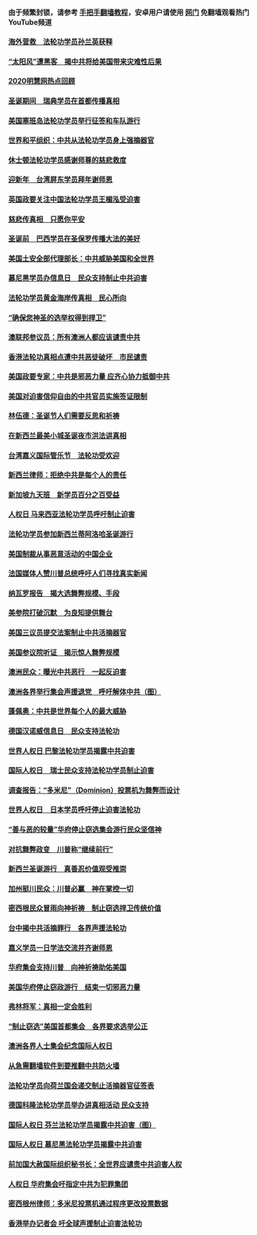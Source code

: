 #### 由于频繁封锁，请参考 [手把手翻墙教程](https://github.com/gfw-breaker/guides/wiki/)，安卓用户请使用 [网门](https://github.com/gfw-breaker/nogfw/blob/master/dl.md?t=01171800) 免翻墙观看热门YouTube频道 

#### [海外营救　法轮功学员孙兰英获释](../pages/91/417567.md?t=01171800) 

#### [“太阳风”遭黑客　揭中共将给美国带来灾难性后果](../pages/91/417484.md?t=01171800) 

#### [2020明慧网热点回顾](../pages/91/417483.md?t=01171800) 

#### [圣诞期间　瑞典学员在首都传播真相](../pages/91/417459.md?t=01171800) 

#### [美国塞班岛法轮功学员举行征签和车队游行](../pages/91/417092.md?t=01171800) 

#### [世界和平组织：中共从法轮功学员身上强摘器官](../pages/91/417099.md?t=01171800) 

#### [休士顿法轮功学员感谢师尊的慈悲救度](../pages/91/417052.md?t=01171800) 

#### [迎新年　台湾屏东学员拜年谢师恩](../pages/91/417051.md?t=01171800) 

#### [英国政要关注中国法轮功学员王楣泓受迫害](../pages/91/417020.md?t=01171800) 

#### [慈悲传真相　只愿你平安](../pages/91/416997.md?t=01171800) 

#### [圣诞前　巴西学员在圣保罗传播大法的美好](../pages/91/416988.md?t=01171800) 

#### [美国土安全部代理部长：中共威胁美国和全世界](../pages/91/417004.md?t=01171800) 

#### [慕尼黑学员办信息日　民众支持制止中共迫害](../pages/91/417002.md?t=01171800) 

#### [法轮功学员黄金海岸传真相　民心所向](../pages/91/417003.md?t=01171800) 

#### [“确保您神圣的选举权得到捍卫”](../pages/91/416954.md?t=01171800) 

#### [澳联邦参议员：所有澳洲人都应该谴责中共](../pages/91/416927.md?t=01171800) 

#### [香港法轮功真相点遭中共恶徒破坏　市民谴责](../pages/91/416873.md?t=01171800) 

#### [美国政要专家：中共是邪恶力量 应齐心协力抵御中共](../pages/91/416886.md?t=01171800) 

#### [美国对迫害信仰自由的中共官员实施签证限制](../pages/91/416863.md?t=01171800) 

#### [林伍德：圣诞节人们需要反思和祈祷](../pages/91/416887.md?t=01171800) 

#### [在新西兰最美小城圣诞夜市洪法讲真相](../pages/91/416871.md?t=01171800) 

#### [台湾嘉义国际管乐节　法轮功受欢迎](../pages/91/416822.md?t=01171800) 

#### [新西兰律师：拒绝中共是每个人的责任](../pages/91/416815.md?t=01171800) 

#### [新加坡九天班　新学员百分之百受益](../pages/91/416779.md?t=01171800) 

#### [人权日 马来西亚法轮功学员呼吁制止迫害](../pages/91/416783.md?t=01171800) 

#### [法轮功学员参加新西兰蒂阿洛哈圣诞游行](../pages/91/416778.md?t=01171800) 

#### [美国制裁从事恶意活动的中国企业](../pages/91/416723.md?t=01171800) 

#### [法国媒体人赞川普总统呼吁人们寻找真实新闻](../pages/91/416745.md?t=01171800) 

#### [纳瓦罗报告　揭大选舞弊规模、手段](../pages/91/416680.md?t=01171800) 

#### [美参院打破沉默　为良知提供舞台](../pages/91/416654.md?t=01171800) 

#### [美国三议员提交法案制止中共活摘器官](../pages/91/416653.md?t=01171800) 

#### [美国参议院听证　揭示惊人舞弊规模](../pages/91/416652.md?t=01171800) 

#### [澳洲民众：曝光中共恶行　一起反迫害](../pages/91/416631.md?t=01171800) 

#### [澳洲各界举行集会声援退党　呼吁解体中共（图）](../pages/91/416630.md?t=01171800) 

#### [蓬佩奥：中共是世界每个人的最大威胁](../pages/91/416581.md?t=01171800) 

#### [德国汉诺威信息日　民众支持法轮功](../pages/91/416588.md?t=01171800) 

#### [世界人权日 巴黎法轮功学员揭露中共迫害](../pages/91/416586.md?t=01171800) 

#### [国际人权日　瑞士民众支持法轮功学员制止迫害](../pages/91/416587.md?t=01171800) 

#### [调查报告：“多米尼”（Dominion）投票机为舞弊而设计](../pages/91/416557.md?t=01171800) 

#### [世界人权日　日本学员呼吁停止迫害法轮功](../pages/91/416542.md?t=01171800) 

#### [“善与恶的较量”华府停止窃选集会游行民众坚信神](../pages/91/416507.md?t=01171800) 

#### [对抗舞弊政变　川普称“继续前行”](../pages/91/416488.md?t=01171800) 

#### [新西兰圣诞游行　真善忍价值观受推崇](../pages/91/416491.md?t=01171800) 

#### [加州挺川民众：川普必赢　神在掌控一切](../pages/91/416487.md?t=01171800) 

#### [密西根民众冒雨向神祈祷　制止窃选捍卫传统价值](../pages/91/416480.md?t=01171800) 

#### [台中揭中共活摘罪行　各界声援法轮功](../pages/91/416481.md?t=01171800) 

#### [嘉义学员一日学法交流并齐谢师恩](../pages/91/416482.md?t=01171800) 

#### [华府集会支持川普　向神祈祷助佑美国](../pages/91/416453.md?t=01171800) 

#### [美国华府停止窃政游行　结束一切邪恶力量](../pages/91/416455.md?t=01171800) 

#### [弗林将军：真相一定会胜利](../pages/91/416443.md?t=01171800) 

#### [“制止窃选”美国首都集会　各界要求选举公正](../pages/91/416454.md?t=01171800) 

#### [澳洲各界人士集会纪念国际人权日](../pages/91/416434.md?t=01171800) 

#### [从急需翻墙软件到要推翻中共防火墙](../pages/91/416396.md?t=01171800) 

#### [法轮功学员向荷兰国会递交制止活摘器官征签表](../pages/91/416440.md?t=01171800) 

#### [德国科隆法轮功学员举办讲真相活动 民众支持](../pages/91/416441.md?t=01171800) 

#### [国际人权日  芬兰法轮功学员揭露中共迫害（图）](../pages/91/416439.md?t=01171800) 

#### [国际人权日  慕尼黑法轮功学员揭露中共迫害](../pages/91/416438.md?t=01171800) 

#### [前加国大赦国际组织秘书长：全世界应谴责中共迫害人权](../pages/91/416437.md?t=01171800) 

#### [人权日 华府集会吁指定中共为犯罪集团](../pages/91/416390.md?t=01171800) 

#### [密西根州律师：多米尼投票机通过程序更改投票数据](../pages/91/416410.md?t=01171800) 

#### [香港举办记者会 吁全球声援制止迫害法轮功](../pages/91/416391.md?t=01171800) 

